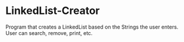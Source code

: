 LinkedList-Creator
==================

Program that creates a LinkedList based on the Strings the user enters. User can search, remove, print, etc.
